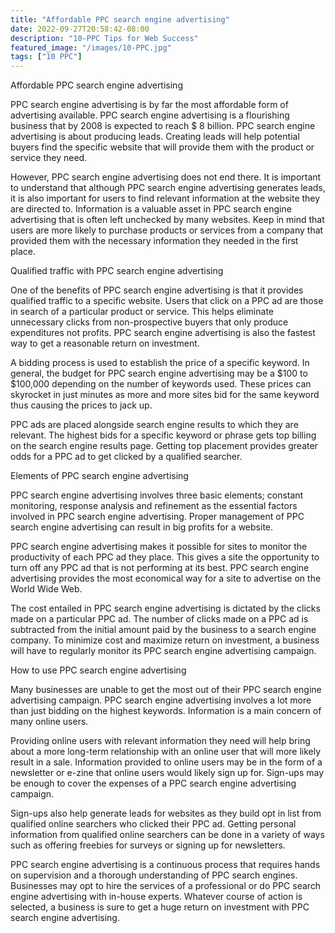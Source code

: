 ```yaml
---
title: "Affordable PPC search engine advertising"
date: 2022-09-27T20:58:42-08:00
description: "10-PPC Tips for Web Success"
featured_image: "/images/10-PPC.jpg"
tags: ["10 PPC"]
---
```


Affordable PPC search engine advertising

PPC search engine advertising is by far the most affordable form of advertising available. PPC search engine advertising is a flourishing business that by 2008 is expected to reach $ 8 billion. PPC search engine advertising is about producing leads. Creating leads will help potential buyers find the specific website that will provide them with the product or service they need. 

However, PPC search engine advertising does not end there. It is important to understand that although PPC search engine advertising generates leads, it is also important for users to find relevant information at the website they are directed to. Information is a valuable asset in PPC search engine advertising that is often left unchecked by many websites. Keep in mind that users are more likely to purchase products or services from a company that provided them with the necessary information they needed in the first place. 

Qualified traffic with PPC search engine advertising

One of the benefits of PPC search engine advertising is that it provides qualified traffic to a specific website. Users that click on a PPC ad are those in search of a particular product or service. This helps eliminate unnecessary clicks from non-prospective buyers that only produce expenditures not profits. PPC search engine advertising is also the fastest way to get a reasonable return on investment. 

A bidding process is used to establish the price of a specific keyword. In general, the budget for PPC search engine advertising may be a $100 to $100,000 depending on the number of keywords used. These prices can skyrocket in just minutes as more and more sites bid for the same keyword thus causing the prices to jack up.

PPC ads are placed alongside search engine results to which they are relevant. The highest bids for a specific keyword or phrase gets top billing on the search engine results page. Getting top placement provides greater odds for a PPC ad to get clicked by a qualified searcher.

Elements of PPC search engine advertising

PPC search engine advertising involves three basic elements; constant monitoring, response analysis and refinement as the essential factors involved in PPC search engine advertising. Proper management of PPC search engine advertising can result in big profits for a website. 

PPC search engine advertising makes it possible for sites to monitor the productivity of each PPC ad they place. This gives a site the opportunity to turn off any PPC ad that is not performing at its best. PPC search engine advertising provides the most economical way for a site to advertise on the World Wide Web. 

The cost entailed in PPC search engine advertising is dictated by the clicks made on a particular PPC ad. The number of clicks made on a PPC ad is subtracted from the initial amount paid by the business to a search engine company. To minimize cost and maximize return on investment, a business will have to regularly monitor its PPC search engine advertising campaign. 

How to use PPC search engine advertising

Many businesses are unable to get the most out of their PPC search engine advertising campaign. PPC search engine advertising involves a lot more than just bidding on the highest keywords. Information is a main concern of many online users.

Providing online users with relevant information they need will help bring about a more long-term relationship with an online user that will more likely result in a sale. 
Information provided to online users may be in the form of a newsletter or e-zine that online users would likely sign up for. Sign-ups may be enough to cover the expenses of a PPC search engine advertising campaign. 

Sign-ups also help generate leads for websites as they build opt in list from qualified online searchers who clicked their PPC ad. Getting personal information from qualified online searchers can be done in a variety of ways such as offering freebies for surveys or signing up for newsletters. 

PPC search engine advertising is a continuous process that requires hands on supervision and a thorough understanding of PPC search engines. Businesses may opt to hire the services of a professional or do PPC search engine advertising with in-house experts. Whatever course of action is selected, a business is sure to get a huge return on investment with PPC search engine advertising. 


